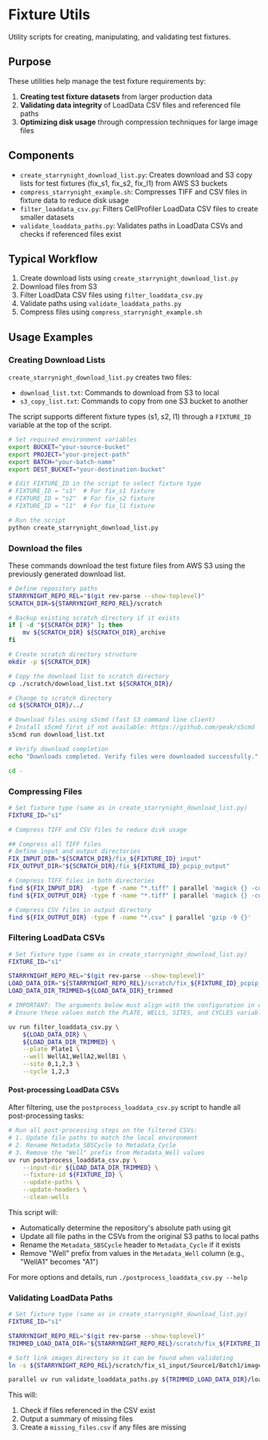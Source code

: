 # Fixture Utils

Utility scripts for creating, manipulating, and validating test fixtures.

## Purpose

These utilities help manage the test fixture requirements by:

1. **Creating test fixture datasets** from larger production data
2. **Validating data integrity** of LoadData CSV files and referenced file paths
3. **Optimizing disk usage** through compression techniques for large image files

## Components

- `create_starrynight_download_list.py`: Creates download and S3 copy lists for test fixtures (fix_s1, fix_s2, fix_l1) from AWS S3 buckets
- `compress_starrynight_example.sh`: Compresses TIFF and CSV files in fixture data to reduce disk usage
- `filter_loaddata_csv.py`: Filters CellProfiler LoadData CSV files to create smaller datasets
- `validate_loaddata_paths.py`: Validates paths in LoadData CSVs and checks if referenced files exist

## Typical Workflow

1. Create download lists using `create_starrynight_download_list.py`
2. Download files from S3
3. Filter LoadData CSV files using `filter_loaddata_csv.py`
4. Validate paths using `validate_loaddata_paths.py`
5. Compress files using `compress_starrynight_example.sh`

## Usage Examples

### Creating Download Lists

`create_starrynight_download_list.py` creates two files:

- `download_list.txt`: Commands to download from S3 to local
- `s3_copy_list.txt`: Commands to copy from one S3 bucket to another

The script supports different fixture types (s1, s2, l1) through a `FIXTURE_ID` variable at the top of the script.

```sh
# Set required environment variables
export BUCKET="your-source-bucket"
export PROJECT="your-project-path"
export BATCH="your-batch-name"
export DEST_BUCKET="your-destination-bucket"

# Edit FIXTURE_ID in the script to select fixture type
# FIXTURE_ID = "s1"  # For fix_s1 fixture
# FIXTURE_ID = "s2"  # For fix_s2 fixture
# FIXTURE_ID = "l1"  # For fix_l1 fixture

# Run the script
python create_starrynight_download_list.py
```

### Download the files

These commands download the test fixture files from AWS S3 using the previously generated download list.

```sh
# Define repository paths
STARRYNIGHT_REPO_REL="$(git rev-parse --show-toplevel)"
SCRATCH_DIR=${STARRYNIGHT_REPO_REL}/scratch

# Backup existing scratch directory if it exists
if [ -d "${SCRATCH_DIR}" ]; then
    mv ${SCRATCH_DIR} ${SCRATCH_DIR}_archive
fi

# Create scratch directory structure
mkdir -p ${SCRATCH_DIR}

# Copy the download list to scratch directory
cp ./scratch/download_list.txt ${SCRATCH_DIR}/

# Change to scratch directory
cd ${SCRATCH_DIR}/../

# Download files using s5cmd (fast S3 command line client)
# Install s5cmd first if not available: https://github.com/peak/s5cmd
s5cmd run download_list.txt

# Verify download completion
echo "Downloads completed. Verify files were downloaded successfully."

cd -
```

### Compressing Files

```sh
# Set fixture type (same as in create_starrynight_download_list.py)
FIXTURE_ID="s1"

# Compress TIFF and CSV files to reduce disk usage

## Compress all TIFF files
# Define input and output directories
FIX_INPUT_DIR="${SCRATCH_DIR}/fix_${FIXTURE_ID}_input"
FIX_OUTPUT_DIR="${SCRATCH_DIR}/fix_${FIXTURE_ID}_pcpip_output"

# Compress TIFF files in both directories
find ${FIX_INPUT_DIR}  -type f -name "*.tiff" | parallel 'magick {} -compress jpeg -quality 80 {}'
find ${FIX_OUTPUT_DIR} -type f -name "*.tiff" | parallel 'magick {} -compress jpeg -quality 80 {}'

# Compress CSV files in output directory
find ${FIX_OUTPUT_DIR} -type f -name "*.csv" | parallel 'gzip -9 {}'
```

### Filtering LoadData CSVs

```sh
# Set fixture type (same as in create_starrynight_download_list.py)
FIXTURE_ID="s1"

STARRYNIGHT_REPO_REL="$(git rev-parse --show-toplevel)"
LOAD_DATA_DIR="${STARRYNIGHT_REPO_REL}/scratch/fix_${FIXTURE_ID}_pcpip_output/Source1/workspace/load_data_csv/Batch1/Plate1"
LOAD_DATA_DIR_TRIMMED=${LOAD_DATA_DIR}_trimmed

# IMPORTANT: The arguments below must align with the configuration in create_starrynight_download_list.py
# Ensure these values match the PLATE, WELLS, SITES, and CYCLES variables in that script

uv run filter_loaddata_csv.py \
    ${LOAD_DATA_DIR} \
    ${LOAD_DATA_DIR_TRIMMED} \
    --plate Plate1 \
    --well WellA1,WellA2,WellB1 \
    --site 0,1,2,3 \
    --cycle 1,2,3
```

#### Post-processing LoadData CSVs

After filtering, use the `postprocess_loaddata_csv.py` script to handle all post-processing tasks:

```sh
# Run all post-processing steps on the filtered CSVs:
# 1. Update file paths to match the local environment
# 2. Rename Metadata_SBSCycle to Metadata_Cycle
# 3. Remove the "Well" prefix from Metadata_Well values
uv run postprocess_loaddata_csv.py \
    --input-dir ${LOAD_DATA_DIR_TRIMMED} \
    --fixture-id ${FIXTURE_ID} \
    --update-paths \
    --update-headers \
    --clean-wells
```

This script will:
- Automatically determine the repository's absolute path using git
- Update all file paths in the CSVs from the original S3 paths to local paths
- Rename the `Metadata_SBSCycle` header to `Metadata_Cycle` if it exists
- Remove "Well" prefix from values in the `Metadata_Well` column (e.g., "WellA1" becomes "A1")

For more options and details, run `./postprocess_loaddata_csv.py --help`

### Validating LoadData Paths

```sh
# Set fixture type (same as in create_starrynight_download_list.py)
FIXTURE_ID="s1"

STARRYNIGHT_REPO_REL="$(git rev-parse --show-toplevel)"
TRIMMED_LOAD_DATA_DIR="${STARRYNIGHT_REPO_REL}/scratch/fix_${FIXTURE_ID}_pcpip_output/Source1/workspace/load_data_csv/Batch1/Plate1_trimmed"

# Soft link images directory so it can be found when validating
ln -s ${STARRYNIGHT_REPO_REL}/scratch/fix_s1_input/Source1/Batch1/images ${STARRYNIGHT_REPO_REL}/scratch/fix_s1_pcpip_output/Source1/Batch1/

parallel uv run validate_loaddata_paths.py ${TRIMMED_LOAD_DATA_DIR}/load_data_pipeline{}.csv ::: 1 2 3 5 6 7 9
```

This will:

1. Check if files referenced in the CSV exist
2. Output a summary of missing files
3. Create a `missing_files.csv` if any files are missing
